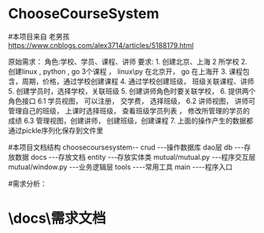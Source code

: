 # ChooseCourseSystem

#本项目来自 老男孩 https://www.cnblogs.com/alex3714/articles/5188179.html

原始需求：
    角色:学校、学员、课程、讲师
    要求:
    1. 创建北京、上海 2 所学校
    2. 创建linux , python , go 3个课程 ， linux\py 在北京开， go 在上海开
    3. 课程包含，周期，价格，通过学校创建课程
    4. 通过学校创建班级， 班级关联课程、讲师
    5. 创建学员时，选择学校，关联班级
    5. 创建讲师角色时要关联学校，
    6. 提供两个角色接口
    6.1 学员视图， 可以注册， 交学费， 选择班级，
    6.2 讲师视图， 讲师可管理自己的班级， 上课时选择班级， 查看班级学员列表 ， 修改所管理的学员的成绩
    6.3 管理视图，创建讲师， 创建班级，创建课程
    7. 上面的操作产生的数据都通过pickle序列化保存到文件里


#本项目文档结构
choosecoursesystem--
                    crud    ---操作数据库 dao层
                    db      ---存放数据
                    docs    ---存放文档
                    entity  ---存放实体类
                    mutual/mutual.py  ---程序交互层
                    mutual/window.py  ---业务逻辑层
                    tools   ----常用工具
                    main    ----程序入口

#需求分析：
#    \docs\需求文档

